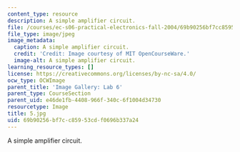 ```yaml
---
content_type: resource
description: A simple amplifier circuit.
file: /courses/ec-s06-practical-electronics-fall-2004/69b90256bf7cc85953cdf0696b337a24_5.jpg
file_type: image/jpeg
image_metadata:
  caption: A simple amplifier circuit.
  credit: 'Credit: Image courtesy of MIT OpenCourseWare.'
  image-alt: A simple amplifier circuit.
learning_resource_types: []
license: https://creativecommons.org/licenses/by-nc-sa/4.0/
ocw_type: OCWImage
parent_title: 'Image Gallery: Lab 6'
parent_type: CourseSection
parent_uid: e46de1fb-4408-966f-340c-6f1004d34730
resourcetype: Image
title: 5.jpg
uid: 69b90256-bf7c-c859-53cd-f0696b337a24
---
```

A simple amplifier circuit.